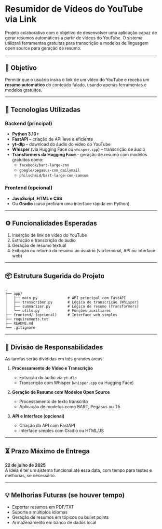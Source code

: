 # Resumidor de Vídeos do YouTube via Link

Projeto colaborativo com o objetivo de desenvolver uma aplicação capaz de gerar resumos automáticos a partir de vídeos do YouTube. O sistema utilizará ferramentas gratuitas para transcrição e modelos de linguagem open source para geração de resumo.

---

## 🎯 Objetivo

Permitir que o usuário insira o link de um vídeo do YouTube e receba um **resumo automático** do conteúdo falado, usando apenas ferramentas e modelos gratuitos.

---

## 🧰 Tecnologias Utilizadas

### Backend (principal)
- **Python 3.10+**
- **FastAPI** – criação de API leve e eficiente
- **yt-dlp** – download do áudio do vídeo do YouTube
- **Whisper** (via Hugging Face ou `whisper.cpp`) – transcrição de áudio
- **Transformers da Hugging Face** – geração de resumo com modelos gratuitos como:
  - `facebook/bart-large-cnn`
  - `google/pegasus-cnn_dailymail`
  - `philschmid/bart-large-cnn-samsum`

### Frontend (opcional)
- **JavaScript, HTML e CSS**
- Ou **Gradio** (caso prefiram uma interface rápida em Python)

---

## ⚙️ Funcionalidades Esperadas

1. Inserção de link de vídeo do YouTube
2. Extração e transcrição do áudio
3. Geração de resumo textual
4. Exibição ou retorno do resumo ao usuário (via terminal, API ou interface web)

---

## 📦 Estrutura Sugerida do Projeto

```
.
├── app/
│   ├── main.py              # API principal com FastAPI
│   ├── transcriber.py       # Lógica de transcrição (Whisper)
│   ├── summarizer.py        # Lógica de resumo (Transformers)
│   └── utils.py             # Funções auxiliares
├── frontend/ (opcional)     # Interface web simples
├── requirements.txt
├── README.md
└── .gitignore
```

---

## 👥 Divisão de Responsabilidades

As tarefas serão divididas em três grandes áreas:

1. **Processamento de Vídeo e Transcrição**  
   - Extração do áudio via `yt-dlp`  
   - Transcrição com Whisper (`whisper.cpp` ou Hugging Face)

2. **Geração de Resumo com Modelos Open Source**  
   - Processamento de texto transcrito  
   - Aplicação de modelos como BART, Pegasus ou T5

3. **API e Interface (opcional)**  
   - Criação da API com FastAPI  
   - Interface simples com Gradio ou HTML/JS

---

## ⏳ Prazo Máximo de Entrega

**22 de julho de 2025**  
A ideia é ter um sistema funcional até essa data, com tempo para testes e melhorias, se necessário.

---

## 💡 Melhorias Futuras (se houver tempo)

- Exportar resumos em PDF/TXT
- Suporte a múltiplos idiomas
- Geração de resumos em tópicos ou bullet points
- Armazenamento em banco de dados local

